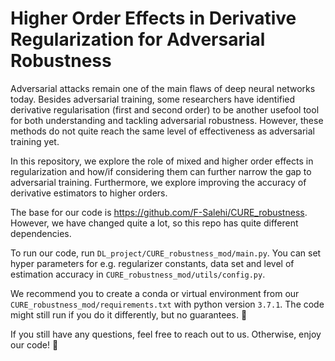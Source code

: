 # Higher Order Effects in Derivative Regularization for Adversarial Robustness

Adversarial attacks remain one of the main flaws of deep neural networks today. Besides adversarial training, some researchers have identified derivative regularisation (first and second order) to be another usefool tool for both understanding and tackling adversarial robustness. However, these methods do not quite reach the same level of effectiveness as adversarial training yet. 

In this repository, we explore the role of mixed and higher order effects in regularization and how/if considering them can further narrow the gap to adversarial training. Furthermore, we explore improving the accuracy of derivative estimators to higher orders.

The base for our code is https://github.com/F-Salehi/CURE_robustness. However, we have changed quite a lot, so this repo has quite different dependencies. 

To run our code, run `DL_project/CURE_robustness_mod/main.py`. You can set hyper parameters for e.g. regularizer constants, data set and level of estimation accuracy in `CURE_robustness_mod/utils/config.py`.

We recommend you to create a conda or virtual environment from our `CURE_robustness_mod/requirements.txt` with python version `3.7.1`. The code might still run if you do it differently, but no guarantees. :no_good:

If you still have any questions, feel free to reach out to us. Otherwise, enjoy our code! :raised_hands:
